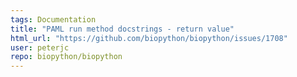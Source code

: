 ```yaml
---
tags: Documentation
title: "PAML run method docstrings - return value"
html_url: "https://github.com/biopython/biopython/issues/1708"
user: peterjc
repo: biopython/biopython
---
```


